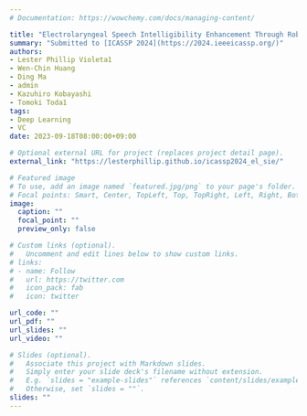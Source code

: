 ```yaml
---
# Documentation: https://wowchemy.com/docs/managing-content/

title: "Electrolaryngeal Speech Intelligibility Enhancement Through Robust Linguistic Encoders"
summary: "Submitted to [ICASSP 2024](https://2024.ieeeicassp.org/)"
authors:
- Lester Phillip Violeta1
- Wen-Chin Huang
- Ding Ma
- admin
- Kazuhiro Kobayashi
- Tomoki Toda1
tags:
- Deep Learning
- VC
date: 2023-09-18T08:00:00+09:00

# Optional external URL for project (replaces project detail page).
external_link: "https://lesterphillip.github.io/icassp2024_el_sie/"

# Featured image
# To use, add an image named `featured.jpg/png` to your page's folder.
# Focal points: Smart, Center, TopLeft, Top, TopRight, Left, Right, BottomLeft, Bottom, BottomRight.
image:
  caption: ""
  focal_point: ""
  preview_only: false

# Custom links (optional).
#   Uncomment and edit lines below to show custom links.
# links:
# - name: Follow
#   url: https://twitter.com
#   icon_pack: fab
#   icon: twitter

url_code: ""
url_pdf: ""
url_slides: ""
url_video: ""

# Slides (optional).
#   Associate this project with Markdown slides.
#   Simply enter your slide deck's filename without extension.
#   E.g. `slides = "example-slides"` references `content/slides/example-slides.md`.
#   Otherwise, set `slides = ""`.
slides: ""
---
```

